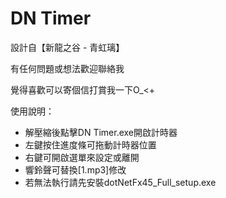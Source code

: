# DN Timer
設計自【新龍之谷 - 青虹璃】

有任何問題或想法歡迎聯絡我

覺得喜歡可以寄個信打賞我一下O_<+

使用說明：
- 解壓縮後點擊DN Timer.exe開啟計時器
- 左鍵按住進度條可拖動計時器位置
- 右鍵可開啟選單來設定或離開
- 響鈴聲可替換[1.mp3]修改
- 若無法執行請先安裝dotNetFx45_Full_setup.exe
